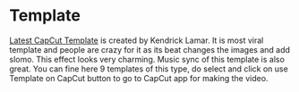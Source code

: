 # Template
<a href="https://capcutpro.github.io/">Latest CapCut Template</a> is created by Kendrick Lamar. It is most viral template and people are crazy for it as its beat changes the images and add slomo. This effect looks very charming. Music sync of this template is also great. You can fine here 9 templates of this type, do select and click on use Template on CapCut button to go to CapCut app for making the video.
